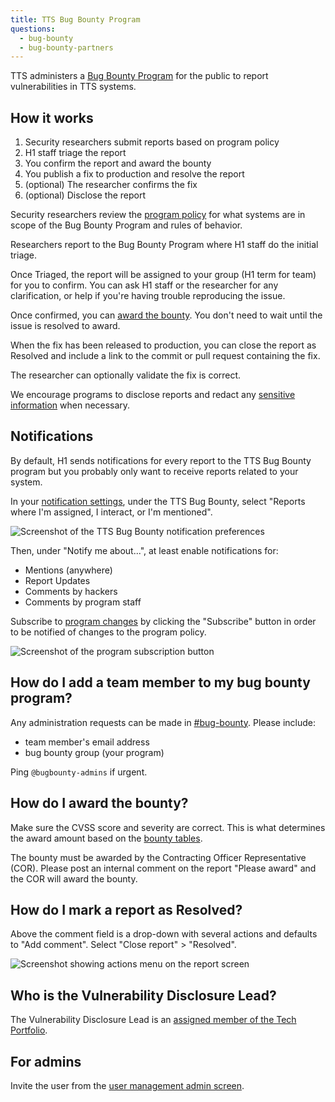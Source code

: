 ```yaml
---
title: TTS Bug Bounty Program
questions:
  - bug-bounty
  - bug-bounty-partners
---
```


TTS administers a [Bug Bounty Program](https://hackerone.com/tts) for the public
to report vulnerabilities in TTS systems.

## How it works

1. Security researchers submit reports based on program policy
1. H1 staff triage the report
1. You confirm the report and award the bounty
1. You publish a fix to production and resolve the report
1. (optional) The researcher confirms the fix
1. (optional) Disclose the report

Security researchers review the [program policy](https://hackerone.com/tts) for
what systems are in scope of the Bug Bounty Program and rules of behavior.

Researchers report to the Bug Bounty Program where H1 staff do the initial
triage.

Once Triaged, the report will be assigned to your group (H1 term for team) for
you to confirm. You can ask H1 staff or the researcher for any
clarification, or help if you're having trouble reproducing the issue.

Once confirmed, you can [award the bounty](#how-do-i-award-the-bounty). You don't need to wait until the
issue is resolved to award.

When the fix has been released to production, you can close the report as
Resolved and include a link to the commit or pull request containing the fix.

The researcher can optionally validate the fix is correct.

We encourage programs to disclose reports and redact any [sensitive information]({{site.baseurl}}/sensitive-information/) when necessary.

## Notifications

By default, H1 sends notifications for every report to the TTS Bug Bounty
program but you probably only want to receive reports related to your system.

In your [notification settings](https://hackerone.com/settings/notification_preferences),
under the TTS Bug Bounty, select "Reports where I'm assigned, I interact, or I'm mentioned".

![Screenshot of the TTS Bug Bounty notification preferences]({{site.baseurl}}/images/bug-bounty/team-notifications.png)

Then, under "Notify me about...", at least enable notifications for:

- Mentions (anywhere)
- Report Updates
- Comments by hackers
- Comments by program staff

Subscribe to [program changes](https://hackerone.com/tts) by clicking the
"Subscribe" button in order to be notified of changes to the program policy.

![Screenshot of the program subscription button]({{site.baseurl}}/images/bug-bounty/program-notifications.png)

## How do I add a team member to my bug bounty program?

Any administration requests can be made in [#bug-bounty](https://gsa-tts.slack.com/archives/C0X2FMJ86). Please include:

- team member's email address
- bug bounty group (your program)

Ping `@bugbounty-admins` if urgent.

## How do I award the bounty?

Make sure the CVSS score and severity are correct. This is what determines the award
amount based on the [bounty tables](https://hackerone.com/tts).

The bounty must be awarded by the Contracting Officer Representative (COR). Please
post an internal comment on the report "Please award" and the COR will award the
bounty.

## How do I mark a report as Resolved?

Above the comment field is a drop-down with several actions and defaults to "Add
comment". Select "Close report" > "Resolved".

![Screenshot showing actions menu on the report screen]({{site.baseurl}}/images/bug-bounty/report-actions.png)

## Who is the Vulnerability Disclosure Lead?

The Vulnerability Disclosure Lead is an [assigned member of the Tech Portfolio](https://github.com/18F/tts-tech-portfolio/blob/main/how_we_work/roles.md).

## For admins

Invite the user from the [user management admin screen](https://hackerone.com/tts/team_members).
